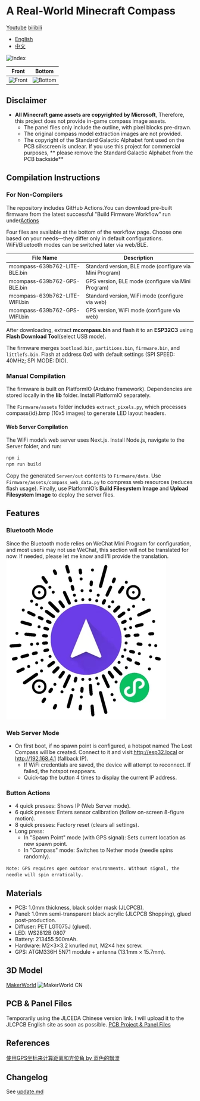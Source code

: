 # A Real-World Minecraft Compass

[Youtube](https://www.youtube.com/watch?v=OetinqewrzU&t=18s)
[bilibili](https://www.bilibili.com/video/BV1cfBzYnE2k/)

- [English](README.md)
- [中文](README.zh-CN.md)

![Index](./Doc/public/MCompass.png)

Front|Bottom
-|-
![Front](./Doc/public/FrontPCB.png)|![Bottom](./Doc/public/BottomPCB.png)

## Disclaimer
* **All Minecraft game assets are copyrighted by Microsoft**, Therefore, this project does not provide in-game compass image assets.
    * The panel files only include the outline, with pixel blocks pre-drawn.
    * The original compass model extraction images are not provided.
    * The copyright of the Standard Galactic Alphabet font used on the PCB silkscreen is unclear. If you use this project for commercial purposes, ** please remove the Standard Galactic Alphabet from the PCB backside**

## Compilation Instructions

### For Non-Compilers
The repository includes GitHub Actions.You can download pre-built firmware from the latest successful "Build Firmware Workflow" run under[Actions](https://github.com/chaosgoo/mcompass/actions)

Four files are available at the bottom of the workflow page. Choose one based on your needs—they differ only in default configurations. WiFi/Bluetooth modes can be switched later via web/BLE.

File Name|Description
-|-
mcompass-639b762-LITE-BLE.bin | Standard version, BLE mode (configure via Mini Program)
mcompass-639b762-GPS-BLE.bin | GPS version, BLE mode (configure via Mini Program)
mcompass-639b762-LITE-WIFI.bin | Standard version, WiFi mode (configure via web)
mcompass-639b762-GPS-WIFI.bin | GPS version, WiFi mode (configure via web)

After downloading, extract **mcompass.bin** and flash it to an **ESP32C3** using **Flash Download Tool**(select USB mode).

The firmware merges `bootload.bin`, `partitions.bin`, `firmware.bin`, and `littlefs.bin`. Flash at address 0x0 with default settings (SPI SPEED: 40MHz; SPI MODE: DIO).

### Manual Compilation
The firmware is built on PlatformIO (Arduino framework). Dependencies are stored locally in the **lib** folder. Install PlatformIO separately.

The `Firmware/assets` folder includes `extract_pixels.py`, which processes compass{id}.bmp (10x5 images) to generate LED layout headers.

#### Web Server Compilation
The WiFi mode’s web server uses Next.js. Install Node.js, navigate to the Server folder, and run:
```bash
npm i  
npm run build  
```

Copy the generated `Server/out` contents to `Firmware/data`. Use `Firmware/assets/compass_web_data.py` to compress web resources (reduces flash usage).
Finally, use PlatformIO’s **Build Filesystem Image** and **Upload Filesystem Image** to deploy the server files.

## Features

### Bluetooth Mode
Since the Bluetooth mode relies on WeChat Mini Program for configuration, and most users may not use WeChat, this section will not be translated for now. If needed, please let me know and I'll provide the translation.
![mini_program](./Doc/public/mini_program.jpg)

### Web Server Mode
* On first boot, if no spawn point is configured, a hotspot named The Lost Compass will be created. Connect to it and visit:http://esp32.local or http://192.168.4.1 (fallback IP).
    * If WiFi credentials are saved, the device will attempt to reconnect. If failed, the hotspot reappears.
    * Quick-tap the button 4 times to display the current IP address.

### Button Actions
* 4 quick presses: Shows IP (Web Server mode).
* 6 quick presses: Enters sensor calibration (follow on-screen 8-figure motion).
* 8 quick presses: Factory reset (clears all settings).
* Long press:
    * In "Spawn Point" mode (with GPS signal): Sets current location as new spawn point.
    * In "Compass" mode: Switches to Nether mode (needle spins randomly).

`Note: GPS requires open outdoor environments. Without signal, the needle will spin erratically.`

## Materials
* PCB: 1.0mm thickness, black solder mask (JLCPCB).
* Panel: 1.0mm semi-transparent black acrylic (JLCPCB Shopping), glued post-production.
* Diffuser: PET LGT075J (glued).
* LED: WS2812B 0807
* Battery: 213455 500mAh.
* Hardware: M2×3×3.2 knurled nut, M2×4 hex screw.
* GPS: ATGM336H 5N71 module + antenna (13.1mm × 15.7mm).

## 3D Model
[MakerWorld](https://makerworld.com.cn/zh/models/667420#profileId-611642)
![MakerWorld CN](./Doc/public/makerworldcn.jpg)

## PCB & Panel Files
Temporarily using the JLCEDA Chinese version link. I will upload it to the JLCPCB English site as soon as possible.
[PCB Project & Panel Files](https://oshwhub.com/chaosgoo/wcompass)

## References
[使用GPS坐标来计算距离和方位角 by 蓝色的飘漂](https://johnnyqian.net/blog/gps-locator.html)


## Changelog
See [update.md](./Doc/update.md)